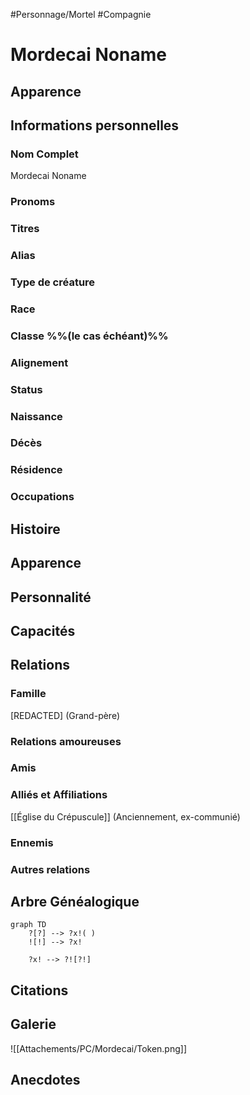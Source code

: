 #Personnage/Mortel
#Compagnie

# Mordecai Noname

## Apparence

## Informations personnelles
### Nom Complet
Mordecai Noname

### Pronoms
### Titres
### Alias
### Type de créature
### Race
### Classe %%(le cas échéant)%%
### Alignement
### Status
### Naissance
### Décès
### Résidence
### Occupations

## Histoire

## Apparence

## Personnalité

## Capacités

## Relations
### Famille
\[REDACTED\] (Grand-père)

### Relations amoureuses
### Amis
### Alliés et Affiliations
[[Église du Crépuscule]] (Anciennement, ex-communié)

### Ennemis
### Autres relations

## Arbre Généalogique
```mermaid
graph TD
    ?[?] --> ?x!( )
    ![!] --> ?x!

    ?x! --> ?![?!]
```

## Citations

## Galerie
![[Attachements/PC/Mordecai/Token.png]]

## Anecdotes